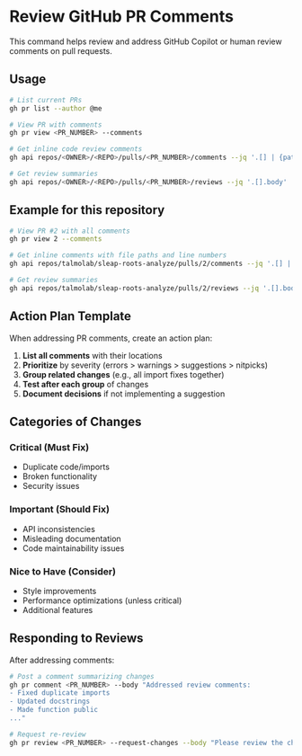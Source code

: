 # Review GitHub PR Comments

This command helps review and address GitHub Copilot or human review comments on pull requests.

## Usage

```bash
# List current PRs
gh pr list --author @me

# View PR with comments
gh pr view <PR_NUMBER> --comments

# Get inline code review comments
gh api repos/<OWNER>/<REPO>/pulls/<PR_NUMBER>/comments --jq '.[] | {path: .path, line: .line, body: .body}'

# Get review summaries
gh api repos/<OWNER>/<REPO>/pulls/<PR_NUMBER>/reviews --jq '.[].body'
```

## Example for this repository

```bash
# View PR #2 with all comments
gh pr view 2 --comments

# Get inline comments with file paths and line numbers
gh api repos/talmolab/sleap-roots-analyze/pulls/2/comments --jq '.[] | {path: .path, line: .line, body: .body}'

# Get review summaries
gh api repos/talmolab/sleap-roots-analyze/pulls/2/reviews --jq '.[].body'
```

## Action Plan Template

When addressing PR comments, create an action plan:

1. **List all comments** with their locations
2. **Prioritize** by severity (errors > warnings > suggestions > nitpicks)
3. **Group related changes** (e.g., all import fixes together)
4. **Test after each group** of changes
5. **Document decisions** if not implementing a suggestion

## Categories of Changes

### Critical (Must Fix)
- Duplicate code/imports
- Broken functionality
- Security issues

### Important (Should Fix)
- API inconsistencies
- Misleading documentation
- Code maintainability issues

### Nice to Have (Consider)
- Style improvements
- Performance optimizations (unless critical)
- Additional features

## Responding to Reviews

After addressing comments:

```bash
# Post a comment summarizing changes
gh pr comment <PR_NUMBER> --body "Addressed review comments:
- Fixed duplicate imports
- Updated docstrings
- Made function public
..."

# Request re-review
gh pr review <PR_NUMBER> --request-changes --body "Please review the changes"
```